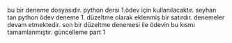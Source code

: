 bu bir deneme dosyasıdır.
python dersi 1.ödev için kullanılacaktır.
seyhan tan python ödev deneme 1.
düzeltme olarak eklenmiş bir satırdır.
denemeler devam etmektedir.
son bir düzeltme denemesi ile ödevin bu kısmı tamamlanmıştır.
güncelleme part 1
